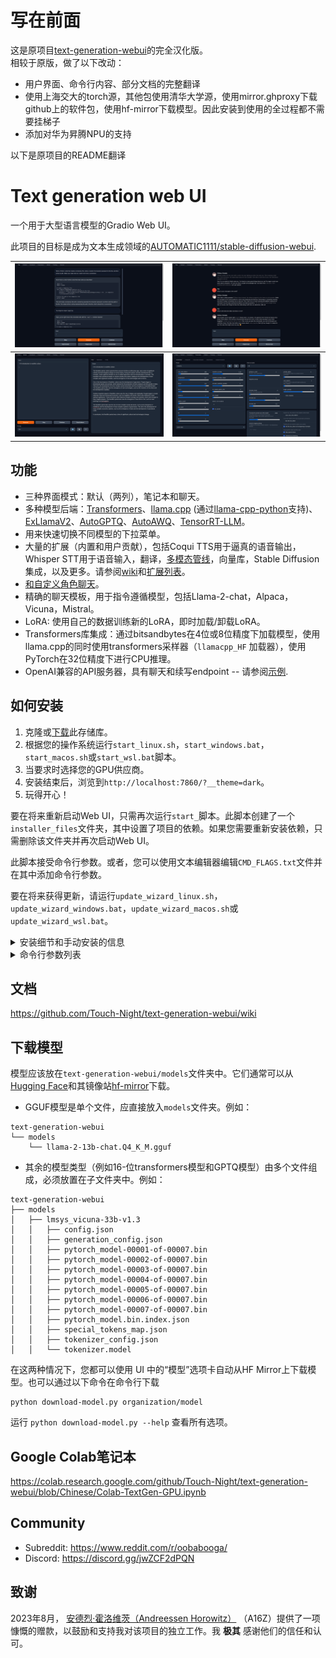 # 写在前面

这是原项目[text-generation-webui](https://github.com/oobabooga/text-generation-webui)的完全汉化版。  
相较于原版，做了以下改动：
- 用户界面、命令行内容、部分文档的完整翻译  
- 使用上海交大的torch源，其他包使用清华大学源，使用mirror.ghproxy下载github上的软件包，使用hf-mirror下载模型。因此安装到使用的全过程都不需要挂梯子  
- 添加对华为昇腾NPU的支持  

以下是原项目的README翻译
# Text generation web UI

一个用于大型语言模型的Gradio Web UI。

此项目的目标是成为文本生成领域的[AUTOMATIC1111/stable-diffusion-webui](https://github.com/AUTOMATIC1111/stable-diffusion-webui).

|![Image1](https://github.com/oobabooga/screenshots/raw/main/print_instruct.png) | ![Image2](https://github.com/oobabooga/screenshots/raw/main/print_chat.png) |
|:---:|:---:|
|![Image1](https://github.com/oobabooga/screenshots/raw/main/print_default.png) | ![Image2](https://github.com/oobabooga/screenshots/raw/main/print_parameters.png) |

## 功能

* 三种界面模式：默认（两列），笔记本和聊天。
* 多种模型后端：[Transformers](https://github.com/huggingface/transformers)、[llama.cpp](https://github.com/ggerganov/llama.cpp) (通过[llama-cpp-python](https://github.com/abetlen/llama-cpp-python)支持)、[ExLlamaV2](https://github.com/turboderp/exllamav2)、[AutoGPTQ](https://github.com/PanQiWei/AutoGPTQ)、[AutoAWQ](https://github.com/casper-hansen/AutoAWQ)、[TensorRT-LLM](https://github.com/NVIDIA/TensorRT-LLM)。
* 用来快速切换不同模型的下拉菜单。
* 大量的扩展（内置和用户贡献），包括Coqui TTS用于逼真的语音输出，Whisper STT用于语音输入，翻译，[多模态管线](https://github.com/Touch-Night/text-generation-webui/tree/Chinese/extensions/multimodal)，向量库，Stable Diffusion集成，以及更多。请参阅[wiki](https://github.com/Touch-Night/text-generation-webui/wiki/07-%E2%80%90-Extensions)和[扩展列表](https://github.com/oobabooga/text-generation-webui-extensions)。
* [和自定义角色聊天](https://github.com/Touch-Night/text-generation-webui/wiki/03-%E2%80%90-%E5%8F%82%E6%95%B0%E6%A0%87%E7%AD%BE%E9%A1%B5#character)。
* 精确的聊天模板，用于指令遵循模型，包括Llama-2-chat，Alpaca，Vicuna，Mistral。
* LoRA: 使用自己的数据训练新的LoRA，即时加载/卸载LoRA。
* Transformers库集成：通过bitsandbytes在4位或8位精度下加载模型，使用llama.cpp的同时使用transformers采样器（`llamacpp_HF` 加载器），使用PyTorch在32位精度下进行CPU推理。
* OpenAI兼容的API服务器，具有聊天和续写endpoint -- 请参阅[示例](https://github.com/Touch-Night/text-generation-webui/wiki/12-%E2%80%90-OpenAI-API#examples).

## 如何安装

1) 克隆或[下载](https://mirror.ghproxy.com/https://github.com/Touch-Night/text-generation-webui/releases/download/7cf1402/text-generation-webui-Chinese.zip)此存储库。
2) 根据您的操作系统运行`start_linux.sh`，`start_windows.bat`，`start_macos.sh`或`start_wsl.bat`脚本。
3) 当要求时选择您的GPU供应商。
4) 安装结束后，浏览到`http://localhost:7860/?__theme=dark`。
5) 玩得开心！

要在将来重新启动Web UI，只需再次运行`start_`脚本。此脚本创建了一个`installer_files`文件夹，其中设置了项目的依赖。如果您需要重新安装依赖，只需删除该文件夹并再次启动Web UI。

此脚本接受命令行参数。或者，您可以使用文本编辑器编辑`CMD_FLAGS.txt`文件并在其中添加命令行参数。

要在将来获得更新，请运行`update_wizard_linux.sh`，`update_wizard_windows.bat`，`update_wizard_macos.sh`或`update_wizard_wsl.bat`。

<details>
<summary>
安装细节和手动安装的信息
</summary>

### 一键安装脚本

此脚本使用Miniconda在`installer_files`文件夹中建立Conda环境。

如果您需要在`installer_files`环境中手动安装某些内容，可以使用cmd脚本启动交互式shell：`cmd_linux.sh`，`cmd_windows.bat`，`cmd_macos.sh`或`cmd_wsl.bat`。

* 无需以管理员/root用户身份运行这些脚本（`start_`，`update_wizard_`或`cmd_`）。
* 要安装扩展的依赖，您可以使用您的操作系统的`extensions_reqs`脚本。最后，此脚本将安装项目的主依赖，以确保在版本冲突的情况下它们优先。
* 有关AMD和WSL设置的其他说明，请参阅[此文档](https://github.com/Touch-Night/text-generation-webui/wiki)。
* 为了自动安装，您可以使用`GPU_CHOICE`，`USE_CUDA118`，`LAUNCH_AFTER_INSTALL`和`INSTALL_EXTENSIONS`环境变量。例如：`GPU_CHOICE=A USE_CUDA118=FALSE LAUNCH_AFTER_INSTALL=FALSE INSTALL_EXTENSIONS=TRUE ./start_linux.sh`。

### 使用Conda手动安装

如果您有使用命令行的经验，方可使用这种方式。

#### 0.安装Conda

https://docs.conda.io/en/latest/miniconda.html

在Linux或WSL上，可以使用这两个命令自动安装（ [来源](https://educe-ubc.github.io/conda.html) ）：

```
curl -sL "https://repo.anaconda.com/miniconda/Miniconda3-latest-Linux-x86_64.sh" > "Miniconda3.sh"
bash Miniconda3.sh
```

#### 1.创建一个新的Conda环境

```
conda create -n textgen python=3.11
conda activate textgen
```

#### 2.安装Pytorch

| 系统 | GPU | 命令 |
|--------|---------|---------|
| Linux/WSL | Nvidia| `pip3 install torch==2.2.2 torchvision==0.17.2 torchaudio==2.2.2 --index-url https://download.pytorch.org/whl/cu121` |
| Linux/WSL | 仅CPU | `pip3 install torch==2.2.2 torchvision==0.17.2 torchaudio==2.2.2 --index-url https://download.pytorch.org/whl/cpu` |
| Linux | AMD | `pip3 install torch==2.2.2 torchvision==0.17.2 torchaudio==2.2.2 --index-url https://download.pytorch.org/whl/rocm5.6` |
| MacOS + MPS | 任意 | `pip3 install torch==2.2.2 torchvision==0.17.2 torchaudio==2.2.2` |
| Windows | Nvidia | `pip3 install torch==2.2.2 torchvision==0.17.2 torchaudio==2.2.2 --index-url https://download.pytorch.org/whl/cu121` |
| Windows | 仅CPU | `pip3 install torch==2.2.2 torchvision==0.17.2 torchaudio==2.2.2` |

最新的命令可以在这里找到：https://pytorch.org/get-started/locally/ 。

对于NVIDIA，您还需要安装CUDA运行时库：

```
conda install -y -c "nvidia/label/cuda-12.1.1" cuda-runtime
```

如果你需要 `nvcc`  来手动编译一些库，请用下面的命令替换上述命令：

```
conda install -y -c "nvidia/label/cuda-12.1.1" cuda
```

#### 3.安装Web UI

```
git clone --recursive -b Chinese https://gitee.com/touchnight/text-generation-webui.git
cd text-generation-webui
pip install -r <根据下表确定的依赖文件>
```

要使用的依赖文件：

| GPU | CPU | 要使用的依赖文件 |
|--------|---------|---------|
| NVIDIA | 支持AVX2指令集 | `requirements.txt` |
| NVIDIA | 不支持AVX2指令集 | `requirements_noavx2.txt` |
| AMD | 支持AVX2指令集 | `requirements_amd.txt` |
| AMD | 不支持AVX2指令集 | `requirements_amd_noavx2.txt` |
| 仅CPU | 支持AVX2指令集 | `requirements_cpu_only.txt` |
| 仅CPU | 不支持AVX2指令集 | `requirements_cpu_only_noavx2.txt` |
| Apple | Intel | `requirements_apple_intel.txt` |
| Apple | Apple Silicon | `requirements_apple_silicon.txt` |

### 启动Web UI

```
conda activate textgen
cd text-generation-webui
python server.py
```

然后浏览

`http://localhost:7860/?__theme=dark`

##### Windows上的AMD GPU

1) 在上面的命令中使用 `requirements_cpu_only.txt` 或者 `requirements_cpu_only_noavx2.txt`。

2) 根据你的硬件使用适当的命令手动安装llama-cpp-python：[从PyPI安装](https://github.com/abetlen/llama-cpp-python#installation-with-hardware-acceleration) 。
    * 使用 `LLAMA_HIPBLAS=on` 切换键。
    * 注意 [Windows remarks](https://github.com/abetlen/llama-cpp-python#windows-remarks) 。

3) 手动安装autoGPTQ：[安装方法](https://github.com/PanQiWei/AutoGPTQ#install-from-source) 。
    * 从源代码安装 - Windows没有预构建的ROCm包。

##### 较老的NVIDIA GPU

1) 对于Kepler GPU和较早的GPU，您需要安装CUDA 11.8而不是12：

```
pip3 install torch==2.2.2 torchvision==0.17.2 torchaudio==2.2.2 --index-url https://download.pytorch.org/whl/cu118
conda install -y -c "nvidia/label/cuda-11.8.0" cuda-runtime
```

2) bitsandbytes >= 0.39 可能无法正常工作。在这种情况下，使用 `--load-in-8bit` ，您可能必须这样降级：
    * Linux： `pip install bitsandbytes==0.38.1` 
    * Windows： `pip install https://github.com/jllllll/bitsandbytes-windows-webui/raw/main/bitsandbytes-0.38.1-py3-none-any.whl` 

##### 手动安装

`requirements*.txt` 包含通过GitHub Action预编译的各种轮子。如果您想手动编译它们，或者您因为没有合适的车轮可用于您的硬件而需要这么做，则可以使用 `requirements_nowheels.txt` 然后手动安装所需的加载器。

### 另一可选方案：Docker

```
对于NVIDIA GPU:
ln -s docker/{nvidia/Dockerfile,nvidia/docker-compose.yml,.dockerignore} .
对于AMD GPU: 
ln -s docker/{amd/Dockerfile,intel/docker-compose.yml,.dockerignore} .
对于Intel GPU:
ln -s docker/{intel/Dockerfile,amd/docker-compose.yml,.dockerignore} .
对于仅CPU
ln -s docker/{cpu/Dockerfile,cpu/docker-compose.yml,.dockerignore} .
cp docker/.env.example .env
# 创建 logs/cache 目录 : 
mkdir -p logs cache
# 编辑 .env 并设置以下内容: 
#   TORCH_CUDA_ARCH_LIST （据你的GPU型号而定）
#   APP_RUNTIME_GID      你的主机用户的组ID（在终端中运行 `id -g`查看）
#   BUILD_EXTENIONS      可选地添加逗号分隔的扩展名列表以构建
# 编辑 CMD_FLAGS.txt 并在其中添加您想要执行的选项（如 --listen --cpu）
# 
docker compose up --build
```

*您需要安装Docker Compose v2.17或更高的版本。查看 [本指南](https://github.com/Touch-Night/text-generation-webui/wiki/09-%E2%80%90-Docker)获取说明。
*有关其他Docker文件，请查看[这个存储库](https://github.com/Atinoda/text-generation-webui-docker) 。

### 更新依赖

随着时间的推移，`requirements*.txt` 可能改变。要更新，请使用以下命令：

```
conda activate textgen
cd text-generation-webui
pip install -r <你曾使用过的依赖文件> --upgrade
```
</details>

<details>
<summary>
命令行参数列表
</summary>

```txt
使用方法: server.py [-h] [--multi-user] [--character CHARACTER] [--model MODEL] [--lora LORA [LORA ...]] [--model-dir MODEL_DIR] [--lora-dir LORA_DIR] [--model-menu] [--settings SETTINGS]
                 [--extensions EXTENSIONS [EXTENSIONS ...]] [--verbose] [--chat-buttons] [--idle-timeout IDLE_TIMEOUT] [--loader LOADER] [--cpu] [--auto-devices]
                 [--gpu-memory GPU_MEMORY [GPU_MEMORY ...]] [--cpu-memory CPU_MEMORY] [--disk] [--disk-cache-dir DISK_CACHE_DIR] [--load-in-8bit] [--bf16] [--no-cache] [--trust-remote-code]
                 [--force-safetensors] [--no_use_fast] [--use_flash_attention_2] [--use_eager_attention] [--load-in-4bit] [--use_double_quant] [--compute_dtype COMPUTE_DTYPE] [--quant_type QUANT_TYPE]
                 [--flash-attn] [--tensorcores] [--n_ctx N_CTX] [--threads THREADS] [--threads-batch THREADS_BATCH] [--no_mul_mat_q] [--n_batch N_BATCH] [--no-mmap] [--mlock]
                 [--n-gpu-layers N_GPU_LAYERS] [--tensor_split TENSOR_SPLIT] [--numa] [--logits_all] [--no_offload_kqv] [--cache-capacity CACHE_CAPACITY] [--row_split] [--streaming-llm]
                 [--attention-sink-size ATTENTION_SINK_SIZE] [--gpu-split GPU_SPLIT] [--autosplit] [--max_seq_len MAX_SEQ_LEN] [--cfg-cache] [--no_flash_attn] [--no_xformers] [--no_sdpa]
                 [--cache_8bit] [--cache_4bit] [--num_experts_per_token NUM_EXPERTS_PER_TOKEN] [--triton] [--no_inject_fused_mlp] [--no_use_cuda_fp16] [--desc_act] [--disable_exllama]
                 [--disable_exllamav2] [--wbits WBITS] [--groupsize GROUPSIZE] [--no_inject_fused_attention] [--hqq-backend HQQ_BACKEND] [--cpp-runner] [--deepspeed]
                 [--nvme-offload-dir NVME_OFFLOAD_DIR] [--local_rank LOCAL_RANK] [--alpha_value ALPHA_VALUE] [--rope_freq_base ROPE_FREQ_BASE] [--compress_pos_emb COMPRESS_POS_EMB] [--listen]
                 [--listen-port LISTEN_PORT] [--listen-host LISTEN_HOST] [--share] [--auto-launch] [--gradio-auth GRADIO_AUTH] [--gradio-auth-path GRADIO_AUTH_PATH] [--ssl-keyfile SSL_KEYFILE]
                 [--ssl-certfile SSL_CERTFILE] [--subpath SUBPATH] [--api] [--public-api] [--public-api-id PUBLIC_API_ID] [--api-port API_PORT] [--api-key API_KEY] [--admin-key ADMIN_KEY] [--nowebui]
                 [--multimodal-pipeline MULTIMODAL_PIPELINE] [--model_type MODEL_TYPE] [--pre_layer PRE_LAYER [PRE_LAYER ...]] [--checkpoint CHECKPOINT] [--monkey-patch]

Text generation web UI

可选项：
  -h, --help                                     显示此帮助消息然后退出

基础设置：
  --multi-user                                   多用户模式。聊天历史将不保存或自动加载。警告：公开分享可能不安全。
  --character CHARACTER                          默认情况下，要在聊天模式加载的角色名称。
  --model MODEL                                  默认情况下加载的模型名称。
  --lora LORA [LORA ...]                         加载的LoRA列表。如果您想加载多个LoRA，请写下由空格分开的名称。
  --model-dir MODEL_DIR                          所有模型的目录路径。
  --lora-dir LORA_DIR                            所有LoRA的目录路径。
  --model-menu                                   UI首次启动时，在终端中显示模型菜单。
  --settings SETTINGS                            从此YAML文件加载默认接口设置。参见settings-template.yaml以获取示例。如果您创建了一个名为settings.yaml的文件，该文件将被默认加载，无需
                                                 使用--settings命令行参数。
  --extensions EXTENSIONS [EXTENSIONS ...]       加载的扩展列表。如果要加载多个扩展，请写下由空格隔开的名称。
  --verbose                                      将提示词打印到终端。
  --chat-buttons                                 在“聊天”选项卡上显示按钮，而不是悬停菜单。
  --idle-timeout IDLE_TIMEOUT                    在这么多分钟不活动后卸载模型。当您再次尝试使用它时，模型将自动重新加载。

模型加载器：
  --loader LOADER                                手动选择模型加载器，否则，它将被自动检测。可选选项：Transformers，llama.cpp，llamacpp_HF，Exllamav2_HF，Exllamav2，
                                                 AutoGPTQ，AutoAWQ。

Transformers/Accelerate：
  --cpu                                          使用CPU生成文本。警告：使用CPU训练非常慢。
  --auto-devices                                 自动将模型划分到可用的GPU和CPU上。
  --gpu-memory GPU_MEMORY [GPU_MEMORY ...]       为每个GPU分配的最大GPU内存，单位为GiB。例如：单个GPU使用 --gpu-memory 10，两个GPU使用 --gpu-memory 10 5。你也可以像这样
                                                 用MiB来设置值 --gpu-memory 3500MiB。
  --cpu-memory CPU_MEMORY                        用于分配卸载权重的最大CPU内存，单位为GiB。与上面相同。
  --disk                                         如果模型对于你的GPU和CPU的总和来说太大了，将剩余的层发送到磁盘。
  --disk-cache-dir DISK_CACHE_DIR                磁盘缓存保存目录。默认为 "cache" 。
  --load-in-8bit                                 使用bitsandbytes以8位精度加载模型。
  --bf16                                         使用bfloat16精度加载模型。需要Nvidia Ampere GPU。
  --no-cache                                     生成文本时设置 `use_cache` 为 `False`。这略微减少了显存的使用，但这也导致性能损失。
  --trust-remote-code                            加载模型时设置 `trust_remote_code=True`。这对于某些模型是必需的。
  --force-safetensors                            在加载模型时设置 `use_safetensors=True`。这可以防止任意代码执行。
  --no_use_fast                                  加载词符化器时设置use_fast=false（默认情况下为true）。如果您遇到与use_fast有关的任何问题，请使用此功能。
  --use_flash_attention_2                        在加载模型时设置use_flash_attention_2=True。
  --use_eager_attention                          在加载模型时设置attn_implementation=eager。

bitsandbytes 4-比特：
  --load-in-4bit                                 使用bitsandbytes以4位精度加载模型。
  --use_double_quant                             对4位精度使用use_double_quant。
  --compute_dtype COMPUTE_DTYPE                  4位精度的计算数据类型。有效选项：bfoat16, float16, float32。
  --quant_type QUANT_TYPE                        4位精度的量化类型。有效选项：nf4, fp4。

llama.cpp：
  --flash-attn                                   使用flash-attention。
  --tensorcores                                  仅限NVIDIA显卡：使用编译了tensorcores支持的llama-cpp-python。这在比较新型号的RTX显卡上可能能提高性能。
  --n_ctx N_CTX                                  提示词上下文的大小。
  --threads THREADS                              要使用的线程数。
  --threads-batch THREADS_BATCH                  用于批处理/提示词处理的线程数。
  --no_mul_mat_q                                 禁用mulmat内核。
  --n_batch N_BATCH                              在调用llama_eval时批量处理的提示词词符的最大数量。
  --no-mmap                                      防止使用mmap。
  --mlock                                        强制系统将模型保留在RAM中。
  --n-gpu-layers N_GPU_LAYERS                    卸载到GPU的层数。
  --tensor_split TENSOR_SPLIT                    在多个GPU上分割模型。逗号分隔的比例列表。示例：60,40。
  --numa                                         激活Llama.cpp的NUMA任务分配。
  --logits_all                                   要使困惑度评估起效，需要设置此项。否则，请忽略它，因为它会使提示词处理变慢。
  --no_offload_kqv                               不将K、Q、V卸载到GPU。这可以节省VRAM，但会降低性能。
  --cache-capacity CACHE_CAPACITY                最大缓存容量（llama-cpp-python）。示例：2000MiB, 2GiB。如果没有提供单位，默认为字节。
  --row_split                                    将模型按行分割到多个GPU上，这可能会提高多GPU的性能。
  --streaming-llm                                激活StreamingLLM以避免在删除旧消息时重新评估整个提示词。
  --attention-sink-size ATTENTION_SINK_SIZE      StreamingLLM：下沉词符的数量。仅在修剪后的提示词与旧提示词前缀不同时使用。

ExLlamaV2：
  --gpu-split GPU_SPLIT                          逗号分隔的列表，指定每个GPU设备用于模型层的VRAM（以GB为单位）。示 例：20,7,7。
  --autosplit                                    将模型张量自动分割到可用的GPU上。这将导致--gpu-split被忽略。
  --max_seq_len MAX_SEQ_LEN                      最大序列长度。
  --cfg-cache                                    ExLlamav2_HF：为CFG负面提示创建一个额外的缓存。使用该加载器时，必须使用CFG。
  --no_flash_attn                                强制不使用flash-attention。
  --no_xformers                                  强制不使用xformers。
  --no_sdpa                                      强制不使用Torch SDPA。
  --cache_8bit                                   使用8位缓存以节省VRAM。
  --cache_4bit                                   使用Q4缓存以节省VRAM。
  --num_experts_per_token NUM_EXPERTS_PER_TOKEN  用于生成的专家数量。适用于MoE模型，如Mixtral。

AutoGPTQ：
  --triton                                       使用triton。
  --no_inject_fused_mlp                          仅在Triton模式下应用：禁用使用Fused MLP的使用，它将以慢的推理为代价使用较少的VRAM。
  --no_use_cuda_fp16                             在某些系统上可以使模型更快。
  --desc_act                                     对于没有quantize_config.json的模型，此参数用于定是否在BaseQuantizeConfig中设置desc_act。
  --disable_exllama                              禁用ExLlama内核，这在某些系统上可以提高推理速度。
  --disable_exllamav2                            禁用ExLlamav2内核。
  --wbits WBITS                                  加载指定精度的预量化模型。支持2、3、4和8。
  --groupsize GROUPSIZE                          组大小。

AutoAWQ：
  --no_inject_fused_attention                    停用融合注意力，这将以较慢的推理为代价使用较少的VRAM。

HQQ：
  --hqq-backend HQQ_BACKEND                      HQQ加载器的后端。有效选项：PYTORCH, PYTORCH_COMPILE, ATEN。

TensorRT-LLM:
  --cpp-runner                                   使用ModelRunnerCpp运行器，它比默认的ModelRunner更快，但目前不支持流式传输。

DeepSpeed：
  --deepspeed                                    通过Transformers集成启用DeepSpeed ZeRO-3进行推理。
  --nvme-offload-dir NVME_OFFLOAD_DIR            DeepSpeed：用于ZeRO-3 NVME卸载的目录。
  --local_rank LOCAL_RANK                        DeepSpeed：分布式设置的可选参数。

RoPE：
  --alpha_value ALPHA_VALUE                      NTK RoPE缩放的位置嵌入alpha因子。使用此选项或compress_pos_emb，不要同时使用两者。
  --rope_freq_base ROPE_FREQ_BASE                如果大于0，将代替alpha_value使用。这两者符合rope_freq_base = 10000 * alpha_value ^ (64 / 63)关系式。
  --compress_pos_emb COMPRESS_POS_EMB            位置嵌入的压缩因子。应设置为 (上下文长度) / (模型原始上下文长度)。等于 1/rope_freq_scale。

Gradio：
  --listen                                       使web UI能够从你的本地网络访问。
  --listen-port LISTEN_PORT                      服务器将使用的监听端口。
  --listen-host LISTEN_HOST                      服务器将使用的主机名。
  --share                                        创建一个公共URL。这对于在Google Colab或类似环境上运行web UI很有用。
  --auto-launch                                  启动时在默认浏览器中打开web UI。
  --gradio-auth GRADIO_AUTH                      设置Gradio认证密码，格式为"uername:password"。也可以提供多个凭证，格式为"u1:p1,u2:p2,u3:p3"。
  --gradio-auth-path GRADIO_AUTH_PATH            设置Gradio认证文件路径。文件应包含一个或多和上面相同格式的用户:密码对。
  --ssl-keyfile SSL_KEYFILE                      SSL证书密钥文件的路径。
  --ssl-certfile SSL_CERTFILE                    SSL证书文件的路径。
  --subpath SUBPATH                              使用反向代理时自定义gradio的子路径。

API：
  --api                                          启用API扩展。
  --public-api                                   使用CloudFlare为API创建公共URL。
  --public-api-id PUBLIC_API_ID                  命名Cloudflare Tunnel的隧道ID。与public-api选项一起使用。
  --api-port API_PORT                            API的监听端口。
  --api-key API_KEY                              API认证密钥。
  --admin-key ADMIN_KEY                          用于加载和卸载模型等管理员任务的API认证密钥。如果未设置，将与--api-key相同。
  --nowebui                                      不启动Gradio UI。想要单独启动API时很有用。

Multimodal：
  --multimodal-pipeline MULTIMODAL_PIPELINE      要使用的多模态模型pipeline。示例：llava-7b、llava-13b。
```

</details>

## 文档

https://github.com/Touch-Night/text-generation-webui/wiki

## 下载模型

模型应该放在`text-generation-webui/models`文件夹中。它们通常可以从[Hugging Face](https://huggingface.co/models?pipeline_tag=text-generation&sort=downloads)和其镜像站[hf-mirror](https://hf-mirror.com/models?pipeline_tag=text-generation&sort=downloads)下载。

* GGUF模型是单个文件，应直接放入`models`文件夹。例如：

```
text-generation-webui
└── models
    └── llama-2-13b-chat.Q4_K_M.gguf
```

* 其余的模型类型（例如16-位transformers模型和GPTQ模型）由多个文件组成，必须放置在子文件夹中。例如：

```
text-generation-webui
├── models
│   ├── lmsys_vicuna-33b-v1.3
│   │   ├── config.json
│   │   ├── generation_config.json
│   │   ├── pytorch_model-00001-of-00007.bin
│   │   ├── pytorch_model-00002-of-00007.bin
│   │   ├── pytorch_model-00003-of-00007.bin
│   │   ├── pytorch_model-00004-of-00007.bin
│   │   ├── pytorch_model-00005-of-00007.bin
│   │   ├── pytorch_model-00006-of-00007.bin
│   │   ├── pytorch_model-00007-of-00007.bin
│   │   ├── pytorch_model.bin.index.json
│   │   ├── special_tokens_map.json
│   │   ├── tokenizer_config.json
│   │   └── tokenizer.model
```

在这两种情况下，您都可以使用 UI 中的“模型”选项卡自动从HF Mirror上下载模型。也可以通过以下命令在命令行下载

```
python download-model.py organization/model
```

运行 `python download-model.py --help` 查看所有选项。

## Google Colab笔记本

https://colab.research.google.com/github/Touch-Night/text-generation-webui/blob/Chinese/Colab-TextGen-GPU.ipynb

## Community

* Subreddit: https://www.reddit.com/r/oobabooga/
* Discord: https://discord.gg/jwZCF2dPQN

## 致谢

2023年8月， [安德烈·霍洛维茨（Andreessen Horowitz）](https://a16z.com/)  （A16Z）提供了一项慷慨的赠款，以鼓励和支持我对该项目的独立工作。我 **极其**  感谢他们的信任和认可。